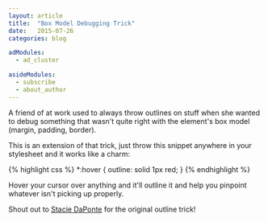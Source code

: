 ```yaml
---
layout: article
title:  "Box Model Debugging Trick"
date:   2015-07-26
categories: blog

adModules:
  - ad_cluster

asideModules:
  - subscribe
  - about_author
---
```

A friend of at work used to always throw outlines on stuff when she wanted to debug something that wasn't quite right with the element's box model (margin, padding, border).

This is an extension of that trick, just throw this snippet anywhere in your stylesheet and it works like a charm:

{% highlight css %}
*:hover {
  outline: solid 1px red;
}
{% endhighlight %}

Hover your cursor over anything and it'll outline it and help you pinpoint whatever isn't picking up properly.

Shout out to <a href="http://staciedaponte.net/" target="_blank">Stacie DaPonte</a> for the original outline trick!